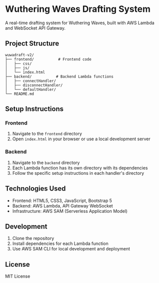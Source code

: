 # Wuthering Waves Drafting System

A real-time drafting system for Wuthering Waves, built with AWS Lambda and WebSocket API Gateway.

## Project Structure

```
wuwadraft-v2/
├── frontend/           # Frontend code
│   ├── css/
│   ├── js/
│   └── index.html
├── backend/           # Backend Lambda functions
│   ├── connectHandler/
│   ├── disconnectHandler/
│   └── defaultHandler/
└── README.md
```

## Setup Instructions

### Frontend

1. Navigate to the `frontend` directory
2. Open `index.html` in your browser or use a local development server

### Backend

1. Navigate to the `backend` directory
2. Each Lambda function has its own directory with its dependencies
3. Follow the specific setup instructions in each handler's directory

## Technologies Used

- Frontend: HTML5, CSS3, JavaScript, Bootstrap 5
- Backend: AWS Lambda, API Gateway WebSocket
- Infrastructure: AWS SAM (Serverless Application Model)

## Development

1. Clone the repository
2. Install dependencies for each Lambda function
3. Use AWS SAM CLI for local development and deployment

## License

MIT License
